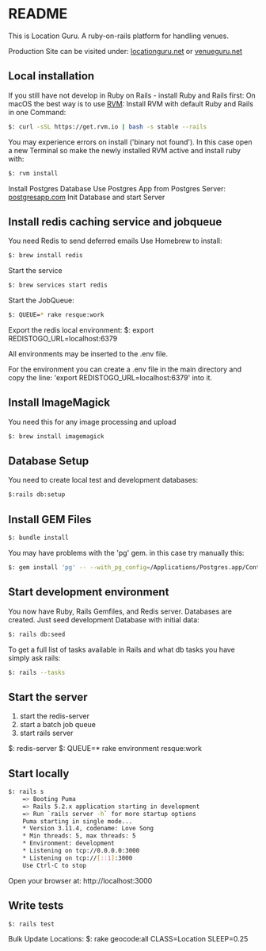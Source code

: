 # README

This is Location Guru.
A ruby-on-rails platform for handling venues.

Production Site can be visited under: [locationguru.net](https://locationguru.net) or
[venueguru.net](https://venueguru.net)

Local installation
------------------
If you still have not develop in Ruby on Rails - install Ruby and Rails first:
On macOS the best way is to use  [RVM](https://rvm.io):
Install RVM with default Ruby and Rails in one Command:
```sh
$: curl -sSL https://get.rvm.io | bash -s stable --rails
```
You may experience errors on install ('binary not found'). In this case open a new
Terminal so make the newly installed RVM active and install ruby with:
```sh
$: rvm install
```
Install Postgres Database
Use Postgres App from Postgres Server: [postgresapp.com](https://postgresapp.com)
Init Database and start Server

Install redis caching service and jobqueue
---------------
You need Redis to send deferred emails
Use Homebrew to install:
```sh
$: brew install redis
```
Start the service
```sh
$: brew services start redis
```
Start the JobQueue:
```sh
$: QUEUE=* rake resque:work
```
Export the redis local environment:
$: export REDISTOGO_URL=localhost:6379

All environments may be inserted to the .env file.

For the environment you can create a .env file in the main directory and copy the
line: 'export REDISTOGO_URL=localhost:6379' into it.

Install ImageMagick
-------
You need this for any image processing and upload
```sh
$: brew install imagemagick
```

Database Setup
--------------
You need to create local test and development databases:
```sh
$:rails db:setup
```
Install GEM Files
-----------------
```sh
$: bundle install
```
You may have problems with the 'pg' gem. in this case try manually this:
```sh
$: gem install 'pg' -- --with_pg_config=/Applications/Postgres.app/Contents/Versions/latest/bin/pg_config
```

Start development environment
-----------------------------
You now have Ruby, Rails Gemfiles, and Redis server.
Databases are created.
Just seed development Database with initial data:
```sh
$: rails db:seed
```
To get a full list of tasks available in Rails and what db tasks you have simply ask rails:
```sh
$: rails --tasks
```
Start the server
------------------
1. start the redis-server
2. start a batch job queue
3. start rails server

$: redis-server
$: QUEUE=* rake environment resque:work

Start locally
-------------
```sh
$: rails s
    => Booting Puma
    => Rails 5.2.x application starting in development
    => Run `rails server -h` for more startup options
    Puma starting in single mode...
    * Version 3.11.4, codename: Love Song
    * Min threads: 5, max threads: 5
    * Environment: development
    * Listening on tcp://0.0.0.0:3000
    * Listening on tcp://[::1]:3000
    Use Ctrl-C to stop
```

Open your browser at: http://localhost:3000

Write tests
-----------
```sh
$: rails test
```

Bulk Update Locations:
  $: rake geocode:all CLASS=Location SLEEP=0.25
